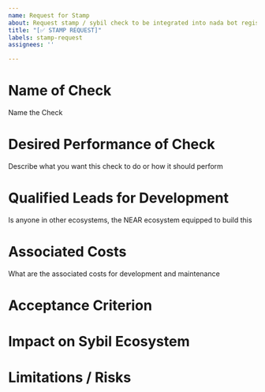 ```yaml
---
name: Request for Stamp
about: Request stamp / sybil check to be integrated into nada bot registry
title: "[✅ STAMP REQUEST]"
labels: stamp-request
assignees: ''

---
```


# Name of Check
Name the Check
# Desired Performance of Check
Describe what you want this check to do or how it should perform

# Qualified Leads for Development
Is anyone in other ecosystems, the NEAR ecosystem equipped to build this
# Associated Costs
What are the associated costs for development and maintenance
# Acceptance Criterion

# Impact on Sybil Ecosystem

# Limitations / Risks
